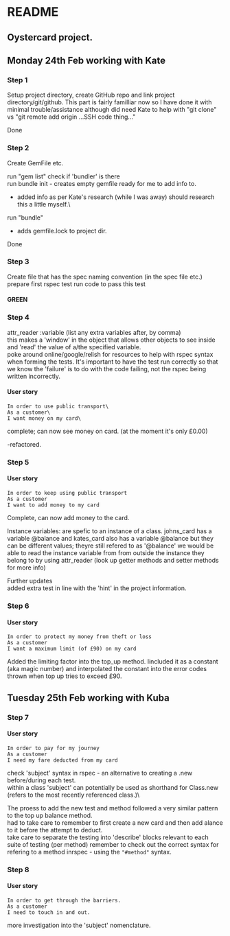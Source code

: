 # README
## Oystercard project. 

## Monday 24th Feb working with Kate

### Step 1
Setup project directory, create GitHub repo and link project directory/git/github.
This part is fairly familliar now so I have done it with minimal trouble/assistance although did need Kate to help with "git clone" vs "git remote add origin ...SSH code thing..."

Done

### Step 2
Create GemFile etc.

run "gem list"
check if 'bundler' is there\
run bundle init - creates empty gemfile ready for me to add info to.
 - added info as per Kate's research (while I was away) should research this a little myself.\

 run "bundle"
 
 - adds gemfile.lock to project dir.

Done

### Step 3
Create file that has the spec naming convention (in the spec file etc.)
prepare first rspec test
run code to pass this test
#### GREEN

### Step 4
attr_reader :variable (list any extra variables after, by comma)\
this makes a 'window' in the object that allows other objects to see inside and 'read' the value of a/the specified variable. \
poke around online/google/relish for resources to help with rspec syntax when forming the tests. It's important to have the test run correctly so that we know the 'failure' is to do with the code failing, not the rspec being written incorrectly. 

#### User story
```
In order to use public transport\
As a customer\
I want money on my card\
```

complete; can now see money on card. (at the moment it's only £0.00)

-refactored.

### Step 5
#### User story
```
In order to keep using public transport
As a customer
I want to add money to my card
```

Complete, can now add money to the card.

Instance variables:
are spefic to an instance of a class. johns_card has a variable @balance and kates_card also has a variable @balance but they can be different values; theyre still refered to as '@balance'
we would be able to read the instance variable from from outside the instance they belong to by using attr_reader (look up getter methods and setter methods for more info)

Further updates\
added extra test in line with the 'hint' in the project information.

### Step 6
#### User story
```
In order to protect my money from theft or loss
As a customer
I want a maximum limit (of £90) on my card
```
Added the limiting factor into the top_up method. Iincluded it as a constant (aka magic number) and interpolated the constant into the error codes thrown when top up tries to exceed £90.

## Tuesday 25th Feb working with Kuba

### Step 7
#### User story
```
In order to pay for my journey
As a customer
I need my fare deducted from my card
```

check 'subject' syntax in rspec - an alternative to creating a .new before/during each test.\
within a class 'subject' can potentially be used as shorthand for Class.new (refers to the most recently referenced class.)\

The proess to add the new test and method followed a very similar pattern to the top up balance method. \
had to take care to remember to first create a new card and then add alance to it before the attempt to deduct. \
take care to separate the testing into 'describe' blocks relevant to each suite of testing (per method) remember to check out the correct syntax for refering to a method inrspec - using the `"#method"` syntax.

### Step 8
#### User story
```
In order to get through the barriers.
As a customer
I need to touch in and out.
```

more investigation into the 'subject' nomenclature. 